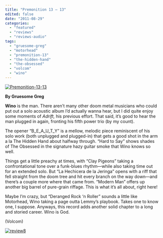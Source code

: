 ```yaml
---
title: "Premonition 13 – 13"
edited: false
date: "2011-08-29"
categories:
  - "featured"
  - "reviews"
  - "reviews-audio"
tags:
  - "gruesome-greg"
  - "motorhead"
  - "premonition-13"
  - "the-hidden-hand"
  - "the-obsessed"
  - "volcom"
  - "wino"
---
```


[![](http://www.hellbound.ca/wp-content/uploads/2011/08/Premonition-13-13-590x590.jpg "Premonition-13-13")](http://www.hellbound.ca/wp-content/uploads/2011/08/Premonition-13-13.jpg)

**By Gruesome Greg**

**Wino** is the man. There aren’t many other doom metal musicians who could put out a solo acoustic album I’d actually wanna hear, but I did quite enjoy some moments of _Adrift,_ his previous effort. That said, it’s good to hear the man plugged in again, fronting his fifth power trio (by my count).

The opener “B\_E\_A\_U\_T\_Y” is a mellow, melodic piece reminiscent of his solo work (both unplugged and plugged-in) that gets a good shot in the arm a la The Hidden Hand about halfway through. “Hard to Say” shows shades of The Obsessed in the signature hazy guitar smoke that Wino knows so well.

Things get a little preachy at times, with “Clay Pigeons” taking a confrontational tone over a funk-blues rhythm—while also taking time out for an extended solo. But “La Hechicera de la Jeringa” opens with a riff that fell straight from the doom tree and hit every branch on the way down—and there’s a couple more where that came from. “Modern Man” offers up another big barrel of pure-grain riffage. This is what it’s all about, right here!

Maybe I’m crazy, but “Deranged Rock ‘n Roller” sounds a little like Motorhead, Wino taking a page outta Lemmy’s playbook. Takes one to know one, I suppose. Anyways, this record adds another solid chapter to a long and storied career. Wino is God.

(Volcom)

[![](http://www.hellbound.ca/wp-content/uploads/2009/07/review8.png "review8")](http://www.hellbound.ca/wp-content/uploads/2009/07/review8.png)
